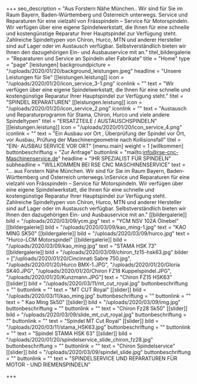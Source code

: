 +++
seo_description = "Aus Forstern Nähe München.. Wir sind für Sie im Raum Bayern, Baden-Württemberg und Österreich unterwegs. Service und Reparaturen für eine vielzahl von Frässpindeln – Service für Motorspindeln. Wir verfügen über eine eigene Spindelwerkstatt, die Ihnen für eine schnelle und kostengünstige Reparatur Ihrer Hauptspindel zur Verfügung steht. Zahlreiche Spindeltypen von Chiron, Hurco, MTN und anderer Hersteller sind auf Lager oder im Austausch verfügbar. Selbstverständlich bieten wir Ihnen den dazugehörigen Ein- und Ausbauservice mit an."
titel_bildergalerie = "Reparaturen und Service an Spindeln aller Fabrikate"
title = "Home"
type = "page"
[leistungen]
backgroundpicture = "/uploads/2020/01/20/background_leistungen.jpeg"
headline = "Unsere Leistungen für Sie"
[[leistungen.leistung]]
icon = "/uploads/2020/01/20/icon_service_3-1.png"
iconlink = ""
text = "Wir verfügen über eine eigene Spindelwerkstatt, die Ihnen für eine schnelle und kostengünstige Reparatur Ihrer Hauptspindel zur Verfügung steht."
titel = "SPINDEL REPARATUREN"
[[leistungen.leistung]]
icon = "/uploads/2020/01/20/icon_service_2.png"
iconlink = ""
text = "Austausch und Reparaturprogramm für Stama, Chiron, Hurco und viele andere Spindeltypen"
titel = "ERSATZTEILE / AUSTAUSCHSPINDELN"
[[leistungen.leistung]]
icon = "/uploads/2020/01/20/icon_service_4.png"
iconlink = ""
text = "Ein Ausbau vor Ort , Überprüfung der Spindel vor Ort, vor Ausbau, Prüfung der Maschinengeometrie nach Kollisionsfall"
titel = "EIN- AUSBAU SERVICE VOR ORT"
[menu.main]
weight = 1
[willkommen]
buttonbeschriftung = "Zur Anfrage"
buttonlink = "mailto:info@rse-cnc-Maschinenservice.de"
headline = "IHR SPEZIALIST FÜR SPINDELN"
subheadline = "WILLKOMMEN BEI RSE CNC MASCHINENSERVICE"
text = "… aus Forstern Nähe München. Wir sind für Sie im Raum Bayern, Baden-Württemberg und Österreich unterwegs.\nService und Reparaturen für eine vielzahl von Frässpindeln – Service für Motorspindeln. Wir verfügen über eine eigene Spindelwerkstatt, die Ihnen für eine schnelle und kostengünstige Reparatur Ihrer Hauptspindel zur Verfügung steht. Zahlreiche Spindeltypen von Chiron, Hurco, MTN und anderer Hersteller sind auf Lager oder im Austausch verfügbar. Selbstverständlich bieten wir Ihnen den dazugehörigen Ein- und Ausbauservice mit an."
[[bildergalerie]]
bild = "/uploads/2020/03/09/ycm.jpg"
text = "YCM NSV 102A Ölnebel"
[[bildergalerie]]
bild = "/uploads/2020/03/09/kao_ming-1.jpg"
text = "KAO MING SK50"
[[bildergalerie]]
bild = "/uploads/2020/03/09/hurco.jpg"
text = "Hurco-LCM Motorspindel"
[[bildergalerie]]
bild = "/uploads/2020/03/09/kao_ming.jpg"
text = "STAMA HSK 73"
[[bildergalerie]]
bild = "/uploads/2020/03/09/chiron_fz15-hsk63.jpg"
bilder = ["/uploads/2020/01/20/Cincinnati Sabre 750.jpg", "/uploads/2020/01/20/Hurco BMX-1.JPG", "/uploads/2020/01/20/Gloria SK40.JPG", "/uploads/2020/01/20/Chiron FZ18 Kuppelspindel.JPG", "/uploads/2020/01/20/Kunzmann.JPG"]
text = "Chiron FZ15 HSK63"
[[slider]]
bild = "/uploads/2020/03/11/mt_cut_royal.jpg"
buttonbeschriftung = ""
buttonlink = ""
text = "MT CUT Royal"
[[slider]]
bild = "/uploads/2020/03/11/kao_ming.jpg"
buttonbeschriftung = ""
buttonlink = ""
text = " Kao Ming Sk50"
[[slider]]
bild = "/uploads/2020/03/09/img.jpg"
buttonbeschriftung = ""
buttonlink = ""
text = "Chiron Fz28 Sk50"
[[slider]]
bild = "/uploads/2020/03/09/slide_mt_cut_royal.jpg"
buttonbeschriftung = ""
buttonlink = ""
text = "Spindel MT Cut Royal"
[[slider]]
bild = "/uploads/2020/03/11/stama_HSK63.jpg"
buttonbeschriftung = ""
buttonlink = ""
text = "Spindel STAMA HSK 63"
[[slider]]
bild = "/uploads/2020/01/20/spindelservice_slide_chiron_fz28.jpg"
buttonbeschriftung = ""
buttonlink = ""
text = "Chiron Spindelservice"
[[slider]]
bild = "/uploads/2020/03/09/spindel_slide.jpg"
buttonbeschriftung = ""
buttonlink = ""
text = "SPINDELSERVICE UND REPARATUREN FÜR MOTOR - UND RIEMENSPINDELN"

+++
